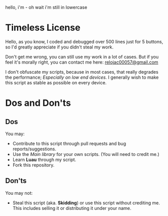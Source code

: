 hello, i'm - oh wait i'm still in lowercase

# Timeless License
Hello, as you know, I coded and debugged over 500 lines just for 5 buttons, so I'd greatly appreciate if you didn't steal my work.

Don't get me wrong, you can still use my work in a lot of cases. But if you feel it's morally right, you can contact me here: relojac00057@gmail.com

I don't obfuscate my scripts, because in most cases, that really degrades the performance; *Especially on low end devices.* I generally wish to make this script as stable as possible on every device.

# Dos and Don'ts
## Dos
You may:
- Contribute to this script through pull requests and bug reports/suggestions.
- Use the *Main library* for your own scripts. (You will need to credit me.)
- Learn **Luau** through my script.
- Fork this repository. 

## Don'ts
You may not:
- Steal this script (aka. **Skidding**) or use this script without crediting me. This includes selling it or distributing it under your name.
